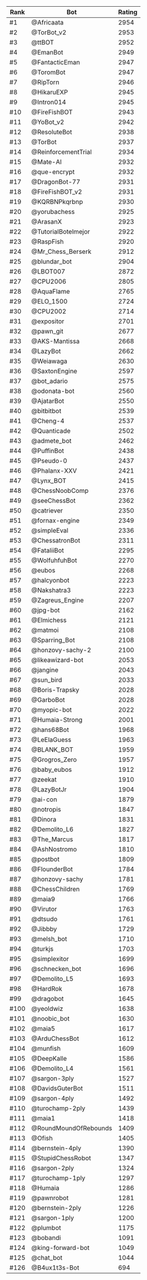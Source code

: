 Rank|Bot|Rating
---|---|---
#1|@Africaata|2954
#2|@TorBot_v2|2953
#3|@ttBOT|2952
#4|@EmanBot|2949
#5|@FantacticEman|2947
#6|@ToromBot|2947
#7|@RipTorn|2946
#8|@HikaruEXP|2945
#9|@Intron014|2945
#10|@FireFishBOT|2943
#11|@YoBot_v2|2942
#12|@ResoluteBot|2938
#13|@TorBot|2937
#14|@ReinforcementTrial|2934
#15|@Mate-AI|2932
#16|@que-encrypt|2932
#17|@DragonBot-77|2931
#18|@FireFishBOT_v2|2931
#19|@KQRBNPkqrbnp|2930
#20|@yorubachess|2925
#21|@ArasanX|2923
#22|@TutorialBotelmejor|2922
#23|@RaspFish|2920
#24|@Mr_Chess_Berserk|2912
#25|@blundar_bot|2904
#26|@LBOT007|2872
#27|@CPU2006|2805
#28|@AquaFlame|2765
#29|@ELO_1500|2724
#30|@CPU2002|2714
#31|@expositor|2701
#32|@pawn_git|2677
#33|@AKS-Mantissa|2668
#34|@LazyBot|2662
#35|@Weiawaga|2630
#36|@SaxtonEngine|2597
#37|@bot_adario|2575
#38|@odonata-bot|2560
#39|@AjatarBot|2550
#40|@bitbitbot|2539
#41|@Cheng-4|2537
#42|@Quanticade|2502
#43|@admete_bot|2462
#44|@PuffinBot|2438
#45|@Pseudo-0|2437
#46|@Phalanx-XXV|2421
#47|@Lynx_BOT|2415
#48|@ChessNoobComp|2376
#49|@seeChessBot|2362
#50|@catriever|2350
#51|@fornax-engine|2349
#52|@simpleEval|2336
#53|@ChessatronBot|2311
#54|@FataliiBot|2295
#55|@WolfuhfuhBot|2270
#56|@eubos|2268
#57|@halcyonbot|2223
#58|@Nakshatra3|2223
#59|@Zagreus_Engine|2207
#60|@jpg-bot|2162
#61|@Elmichess|2121
#62|@matmoi|2108
#63|@Sparring_Bot|2108
#64|@honzovy-sachy-2|2100
#65|@likeawizard-bot|2053
#66|@jangine|2043
#67|@sun_bird|2033
#68|@Boris-Trapsky|2028
#69|@GarboBot|2028
#70|@myopic-bot|2022
#71|@Humaia-Strong|2001
#72|@hans68Bot|1968
#73|@LeElaGuess|1963
#74|@BLANK_BOT|1959
#75|@Grogros_Zero|1957
#76|@baby_eubos|1912
#77|@zeekat|1910
#78|@LazyBotJr|1904
#79|@ai-con|1879
#80|@notropis|1847
#81|@Dinora|1831
#82|@Demolito_L6|1827
#83|@The_Marcus|1817
#84|@AshNostromo|1810
#85|@postbot|1809
#86|@FlounderBot|1784
#87|@honzovy-sachy|1781
#88|@ChessChildren|1769
#89|@maia9|1766
#90|@Virutor|1763
#91|@dtsudo|1761
#92|@Jibbby|1729
#93|@melsh_bot|1710
#94|@turkjs|1703
#95|@simplexitor|1699
#96|@schnecken_bot|1696
#97|@Demolito_L5|1693
#98|@HardRok|1678
#99|@dragobot|1645
#100|@yeoldwiz|1638
#101|@noobic_bot|1630
#102|@maia5|1617
#103|@ArduChessBot|1612
#104|@munfish|1609
#105|@DeepKalle|1586
#106|@Demolito_L4|1561
#107|@sargon-3ply|1527
#108|@DavidsGuterBot|1511
#109|@sargon-4ply|1492
#110|@turochamp-2ply|1439
#111|@maia1|1418
#112|@RoundMoundOfRebounds|1409
#113|@Ofish|1405
#114|@bernstein-4ply|1390
#115|@StupidChessRobot|1347
#116|@sargon-2ply|1324
#117|@turochamp-1ply|1297
#118|@Humaia|1286
#119|@pawnrobot|1281
#120|@bernstein-2ply|1226
#121|@sargon-1ply|1200
#122|@plumbot|1175
#123|@bobandi|1091
#124|@king-forward-bot|1049
#125|@chat_bot|1044
#126|@B4ux1t3s-Bot|694
